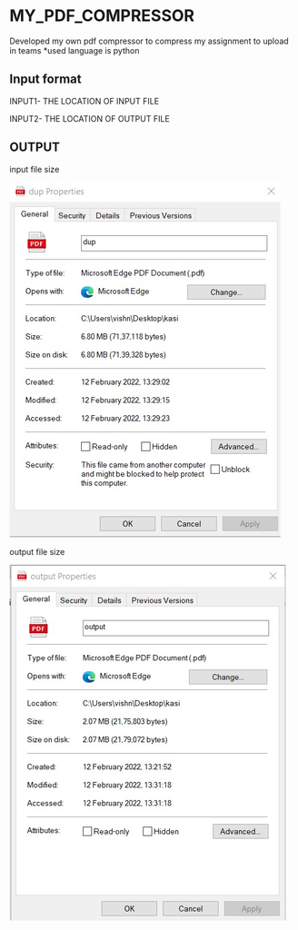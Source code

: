 # MY_PDF_COMPRESSOR
Developed my own pdf compressor to compress my assignment to upload in teams
*used language is python

## Input format

INPUT1- THE LOCATION OF INPUT FILE

INPUT2- THE LOCATION OF OUTPUT FILE

## OUTPUT

input file size

![alt text](https://github.com/Yaswanthroyal1/MY_PDF_COMPRESSOR/blob/main/imput.jpeg)

output file size

![alt text](https://github.com/Yaswanthroyal1/MY_PDF_COMPRESSOR/blob/main/output.jpeg)
